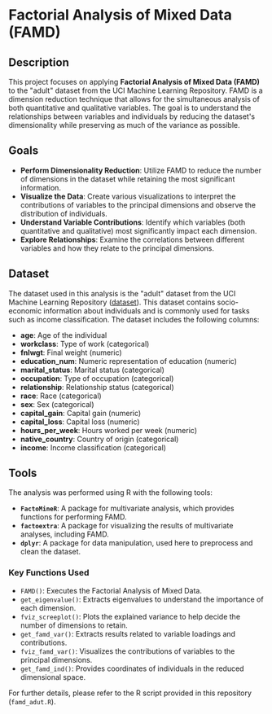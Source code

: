 # Factorial Analysis of Mixed Data (FAMD)

## Description

This project focuses on applying **Factorial Analysis of Mixed Data (FAMD)** to the "adult" dataset from the UCI Machine Learning Repository. FAMD is a dimension reduction technique that allows for the simultaneous analysis of both quantitative and qualitative variables. The goal is to understand the relationships between variables and individuals by reducing the dataset's dimensionality while preserving as much of the variance as possible.

## Goals

- **Perform Dimensionality Reduction**: Utilize FAMD to reduce the number of dimensions in the dataset while retaining the most significant information.
- **Visualize the Data**: Create various visualizations to interpret the contributions of variables to the principal dimensions and observe the distribution of individuals.
- **Understand Variable Contributions**: Identify which variables (both quantitative and qualitative) most significantly impact each dimension.
- **Explore Relationships**: Examine the correlations between different variables and how they relate to the principal dimensions.

## Dataset

The dataset used in this analysis is the "adult" dataset from the UCI Machine Learning Repository ([dataset](https://archive.ics.uci.edu/ml/machine-learning-databases/adult/adult.data)). This dataset contains socio-economic information about individuals and is commonly used for tasks such as income classification. The dataset includes the following columns:

- **age**: Age of the individual
- **workclass**: Type of work (categorical)
- **fnlwgt**: Final weight (numeric)
- **education_num**: Numeric representation of education (numeric)
- **marital_status**: Marital status (categorical)
- **occupation**: Type of occupation (categorical)
- **relationship**: Relationship status (categorical)
- **race**: Race (categorical)
- **sex**: Sex (categorical)
- **capital_gain**: Capital gain (numeric)
- **capital_loss**: Capital loss (numeric)
- **hours_per_week**: Hours worked per week (numeric)
- **native_country**: Country of origin (categorical)
- **income**: Income classification (categorical)

## Tools

The analysis was performed using R with the following tools:

- **`FactoMineR`**: A package for multivariate analysis, which provides functions for performing FAMD.
- **`factoextra`**: A package for visualizing the results of multivariate analyses, including FAMD.
- **`dplyr`**: A package for data manipulation, used here to preprocess and clean the dataset.

### Key Functions Used

- `FAMD()`: Executes the Factorial Analysis of Mixed Data.
- `get_eigenvalue()`: Extracts eigenvalues to understand the importance of each dimension.
- `fviz_screeplot()`: Plots the explained variance to help decide the number of dimensions to retain.
- `get_famd_var()`: Extracts results related to variable loadings and contributions.
- `fviz_famd_var()`: Visualizes the contributions of variables to the principal dimensions.
- `get_famd_ind()`: Provides coordinates of individuals in the reduced dimensional space.

For further details, please refer to the R script provided in this repository (`famd_adut.R`).
